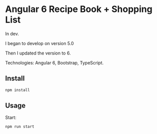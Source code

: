 # Angular 6 Recipe Book + Shopping List

In dev.

I began to develop on version 5.0

Then I updated the version to 6.

Technologies: Angular 6, Bootstrap, TypeScript.

## Install

````bash
npm install
````

## Usage


Start:
````bash
npm run start
````
